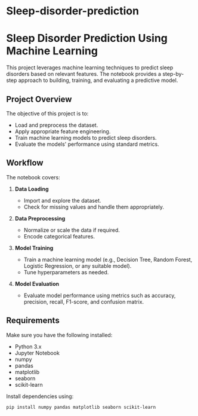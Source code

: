 # Sleep-disorder-prediction

# Sleep Disorder Prediction Using Machine Learning

This project leverages machine learning techniques to predict sleep disorders based on relevant features. The notebook provides a step-by-step approach to building, training, and evaluating a predictive model.

## Project Overview

The objective of this project is to:
- Load and preprocess the dataset.
- Apply appropriate feature engineering.
- Train machine learning models to predict sleep disorders.
- Evaluate the models' performance using standard metrics.

## Workflow

The notebook covers:
1. **Data Loading**
   - Import and explore the dataset.
   - Check for missing values and handle them appropriately.

2. **Data Preprocessing**
   - Normalize or scale the data if required.
   - Encode categorical features.

3. **Model Training**
   - Train a machine learning model (e.g., Decision Tree, Random Forest, Logistic Regression, or any suitable model).
   - Tune hyperparameters as needed.

4. **Model Evaluation**
   - Evaluate model performance using metrics such as accuracy, precision, recall, F1-score, and confusion matrix.

## Requirements

Make sure you have the following installed:
- Python 3.x
- Jupyter Notebook
- numpy
- pandas
- matplotlib
- seaborn
- scikit-learn

Install dependencies using:

```bash
pip install numpy pandas matplotlib seaborn scikit-learn
